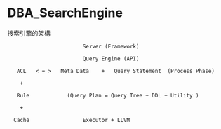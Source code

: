 # DBA_SearchEngine
搜索引擎的架構

                            Server (Framework)
                            
                            Query Engine (API)
                            
       ACL   < = >   Meta Data    +   Query Statement  (Process Phase)
       
        +
        
       Rule            (Query Plan = Query Tree + DDL + Utility )
       
        +
        
      Cache                 Executor + LLVM
                      
                      
                        
                        
